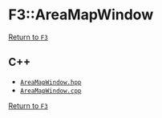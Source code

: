 # F3::AreaMapWindow

[Return to `F3`](/docs/F3.md)

## C++

- [`AreaMapWindow.hpp`](/c++/include/AreaMapWindow.hpp)
- [`AreaMapWindow.cpp`](/c++/source/AreaMapWindow.cpp)

[Return to `F3`](/docs/F3.md)